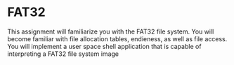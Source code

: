 # FAT32
This assignment will familiarize you with the FAT32 file system. You will become familiar with file allocation tables, endieness, as well as file access. You will implement a user space shell application that is capable of interpreting a FAT32 file system image
